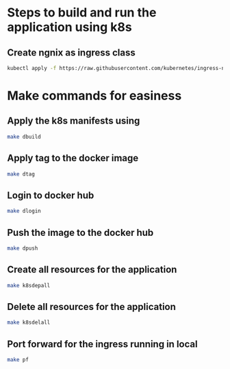 # Steps to build and run the application using k8s

## Create ngnix as ingress class
```sh
kubectl apply -f https://raw.githubusercontent.com/kubernetes/ingress-nginx/main/deploy/static/provider/cloud/deploy.yaml
```

# Make commands for easiness

## Apply the k8s manifests using
```sh
make dbuild
```

## Apply tag to the docker image
```sh
make dtag
```

## Login to docker hub
```sh
make dlogin
```

## Push the image to the docker hub
```sh
make dpush
```

## Create all resources for the application
```sh
make k8sdepall
```

## Delete all resources for the application
```sh
make k8sdelall
```

## Port forward for the ingress running in local
```sh
make pf
```